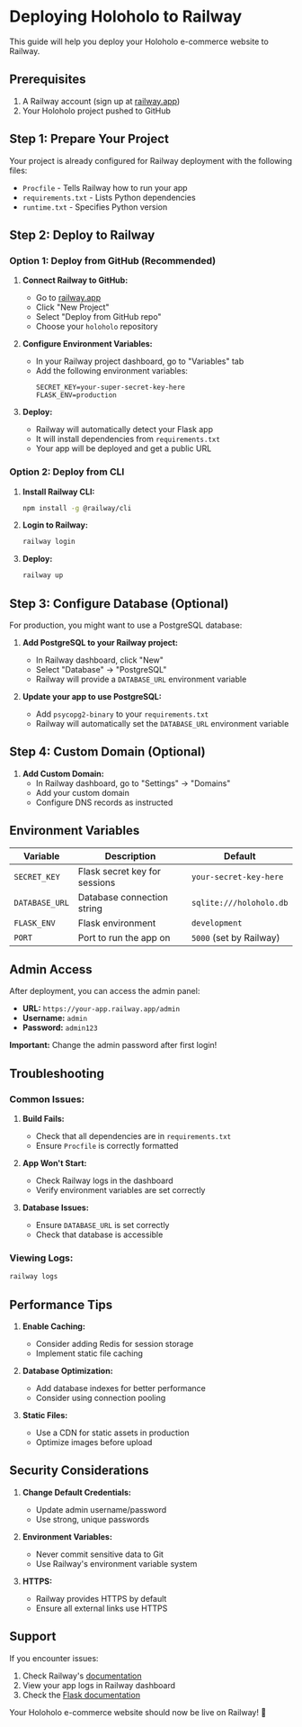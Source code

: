 # Deploying Holoholo to Railway

This guide will help you deploy your Holoholo e-commerce website to Railway.

## Prerequisites

1. A Railway account (sign up at [railway.app](https://railway.app))
2. Your Holoholo project pushed to GitHub

## Step 1: Prepare Your Project

Your project is already configured for Railway deployment with the following files:
- `Procfile` - Tells Railway how to run your app
- `requirements.txt` - Lists Python dependencies
- `runtime.txt` - Specifies Python version

## Step 2: Deploy to Railway

### Option 1: Deploy from GitHub (Recommended)

1. **Connect Railway to GitHub:**
   - Go to [railway.app](https://railway.app)
   - Click "New Project"
   - Select "Deploy from GitHub repo"
   - Choose your `holoholo` repository

2. **Configure Environment Variables:**
   - In your Railway project dashboard, go to "Variables" tab
   - Add the following environment variables:
     ```
     SECRET_KEY=your-super-secret-key-here
     FLASK_ENV=production
     ```

3. **Deploy:**
   - Railway will automatically detect your Flask app
   - It will install dependencies from `requirements.txt`
   - Your app will be deployed and get a public URL

### Option 2: Deploy from CLI

1. **Install Railway CLI:**
   ```bash
   npm install -g @railway/cli
   ```

2. **Login to Railway:**
   ```bash
   railway login
   ```

3. **Deploy:**
   ```bash
   railway up
   ```

## Step 3: Configure Database (Optional)

For production, you might want to use a PostgreSQL database:

1. **Add PostgreSQL to your Railway project:**
   - In Railway dashboard, click "New"
   - Select "Database" → "PostgreSQL"
   - Railway will provide a `DATABASE_URL` environment variable

2. **Update your app to use PostgreSQL:**
   - Add `psycopg2-binary` to your `requirements.txt`
   - Railway will automatically set the `DATABASE_URL` environment variable

## Step 4: Custom Domain (Optional)

1. **Add Custom Domain:**
   - In Railway dashboard, go to "Settings" → "Domains"
   - Add your custom domain
   - Configure DNS records as instructed

## Environment Variables

| Variable | Description | Default |
|----------|-------------|---------|
| `SECRET_KEY` | Flask secret key for sessions | `your-secret-key-here` |
| `DATABASE_URL` | Database connection string | `sqlite:///holoholo.db` |
| `FLASK_ENV` | Flask environment | `development` |
| `PORT` | Port to run the app on | `5000` (set by Railway) |

## Admin Access

After deployment, you can access the admin panel:
- **URL:** `https://your-app.railway.app/admin`
- **Username:** `admin`
- **Password:** `admin123`

**Important:** Change the admin password after first login!

## Troubleshooting

### Common Issues:

1. **Build Fails:**
   - Check that all dependencies are in `requirements.txt`
   - Ensure `Procfile` is correctly formatted

2. **App Won't Start:**
   - Check Railway logs in the dashboard
   - Verify environment variables are set correctly

3. **Database Issues:**
   - Ensure `DATABASE_URL` is set correctly
   - Check that database is accessible

### Viewing Logs:

```bash
railway logs
```

## Performance Tips

1. **Enable Caching:**
   - Consider adding Redis for session storage
   - Implement static file caching

2. **Database Optimization:**
   - Add database indexes for better performance
   - Consider using connection pooling

3. **Static Files:**
   - Use a CDN for static assets in production
   - Optimize images before upload

## Security Considerations

1. **Change Default Credentials:**
   - Update admin username/password
   - Use strong, unique passwords

2. **Environment Variables:**
   - Never commit sensitive data to Git
   - Use Railway's environment variable system

3. **HTTPS:**
   - Railway provides HTTPS by default
   - Ensure all external links use HTTPS

## Support

If you encounter issues:
1. Check Railway's [documentation](https://docs.railway.app)
2. View your app logs in Railway dashboard
3. Check the [Flask documentation](https://flask.palletsprojects.com/)

Your Holoholo e-commerce website should now be live on Railway! 🚀 